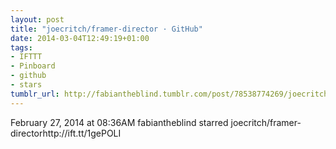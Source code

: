 ```yaml
---
layout: post
title: "joecritch/framer-director · GitHub"
date: 2014-03-04T12:49:19+01:00
tags:
- IFTTT
- Pinboard
- github
- stars
tumblr_url: http://fabiantheblind.tumblr.com/post/78538774269/joecritch-framer-director-github
---
```

February 27, 2014 at 08:36AM
fabiantheblind starred joecritch/framer-directorhttp://ift.tt/1gePOLI
